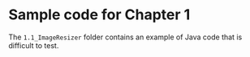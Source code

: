 # Sample code for Chapter 1

The `1.1_ImageResizer` folder contains an example of Java code that is difficult to test.
